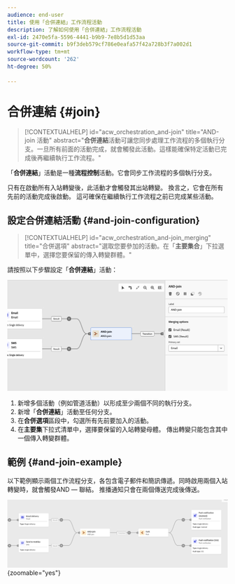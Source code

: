 ```yaml
---
audience: end-user
title: 使用「合併連結」工作流程活動
description: 了解如何使用「合併連結」工作流程活動
exl-id: 2470e5fa-5596-4441-b9b9-7e8b5d1d53aa
source-git-commit: b9f3deb579cf786e0eafa57f42a728b3f7a002d1
workflow-type: tm+mt
source-wordcount: '262'
ht-degree: 50%

---
```


# 合併連結 {#join}

>[!CONTEXTUALHELP]
>id="acw_orchestration_and-join"
>title="AND-join 活動"
>abstract="**合併連結**&#x200B;活動可讓您同步處理工作流程的多個執行分支。一旦所有前面的活動完成，就會觸發此活動。這樣能確保特定活動已完成後再繼續執行工作流程。"

「**合併連結**」活動是一種&#x200B;**流程控制**&#x200B;活動。它會同步工作流程的多個執行分支。

只有在啟動所有入站轉變後，此活動才會觸發其出站轉變。 換言之，它會在所有先前的活動完成後啟動。 這可確保在繼續執行工作流程之前已完成某些活動。

## 設定合併連結活動 {#and-join-configuration}

>[!CONTEXTUALHELP]
>id="acw_orchestration_and-join_merging"
>title="合併選項"
>abstract="選取您要參加的活動。在「**主要集合**」下拉選單中，選擇您要保留的傳入轉變群體。"

請按照以下步驟設定「**合併連結**」活動：

![熒幕擷圖顯示AND-join活動的設定介面。](../assets/workflow-andjoin.png)

1. 新增多個活動（例如管道活動）以形成至少兩個不同的執行分支。
1. 新增「**合併連結**」活動至任何分支。
1. 在&#x200B;**合併選項**&#x200B;區段中，勾選所有先前要加入的活動。
1. 在&#x200B;**主要集**&#x200B;下拉式清單中，選擇要保留的入站轉變母體。 傳出轉變只能包含其中一個傳入轉變群體。

## 範例 {#and-join-example}

以下範例顯示兩個工作流程分支，各包含電子郵件和簡訊傳遞。同時啟用兩個入站轉變時，就會觸發AND — 聯結。 推播通知只會在兩個傳送完成後傳送。

![具有兩個分支的工作流程範例，顯示電子郵件和SMS傳遞後接推播通知。](../assets/workflow-andjoin-example.png){zoomable="yes"}
